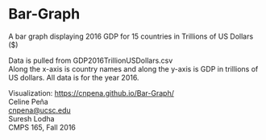 # Bar-Graph

A bar graph displaying 2016 GDP for 15 countries in Trillions of US Dollars ($) <br>

Data is pulled from GDP2016TrillionUSDollars.csv <br>
Along the x-axis is country names and along the y-axis is GDP in trillions of US dollars. All data is for the year 2016. <br>

Visualization: https://cnpena.github.io/Bar-Graph/  <br>
Celine Peña <br>
cnpena@ucsc.edu <br>
Suresh Lodha <br>
CMPS 165, Fall 2016 <br>
